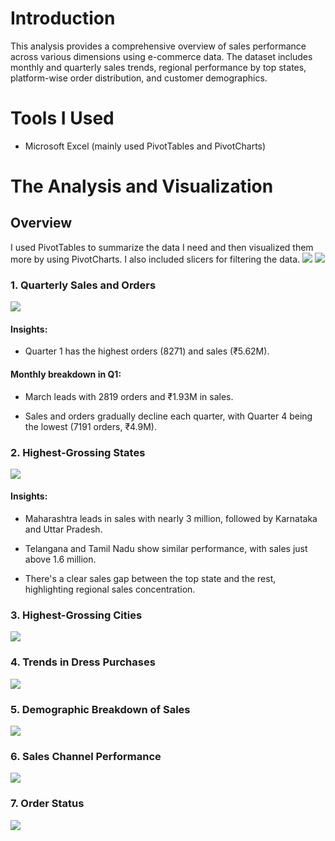 # Introduction
This analysis provides a comprehensive overview of sales performance across various dimensions using e-commerce data. The dataset includes monthly and quarterly sales trends, regional performance by top states, platform-wise order distribution, and customer demographics.

# Tools I Used
- Microsoft Excel (mainly used PivotTables and PivotCharts)

# The Analysis and Visualization
## Overview
I used PivotTables to summarize the data I need and then visualized them more by using PivotCharts. I also included slicers for filtering the data.
![](chart_visuals/overview_1.png)
![](chart_visuals/overview_2.png)

### 1. Quarterly Sales and Orders
![](chart_visuals/quarterly_sales_orders.png)
#### Insights:
- Quarter 1 has the highest orders (8271) and sales (₹5.62M).

#### Monthly breakdown in Q1:
- March leads with 2819 orders and ₹1.93M in sales.

- Sales and orders gradually decline each quarter, with Quarter 4 being the lowest (7191 orders, ₹4.9M).

### 2. Highest-Grossing States
![](chart_visuals/top_states.png)
#### Insights:
- Maharashtra leads in sales with nearly 3 million, followed by Karnataka and Uttar Pradesh.

- Telangana and Tamil Nadu show similar performance, with sales just above 1.6 million.

- There's a clear sales gap between the top state and the rest, highlighting regional sales concentration.

### 3. Highest-Grossing Cities
![](chart_visuals/top_cities.png)

### 4. Trends in Dress Purchases
![](chart_visuals/trends_dress_orders.png)

### 5. Demographic Breakdown of Sales
![](chart_visuals/sales_by_age_group_gender.png)

### 6. Sales Channel Performance
![](chart_visuals/total_orders_channelwise.png)

### 7. Order Status
![](chart_visuals/order_status.png)
